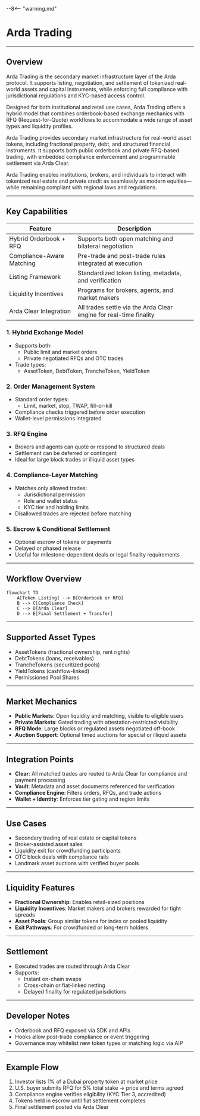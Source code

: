--8<-- "warning.md"

# Arda Trading

---

## Overview

Arda Trading is the secondary market infrastructure layer of the Arda protocol. It supports listing, negotiation, and settlement of tokenized real-world assets and capital instruments, while enforcing full compliance with jurisdictional regulations and KYC-based access control.

Designed for both institutional and retail use cases, Arda Trading offers a hybrid model that combines orderbook-based exchange mechanics with RFQ (Request-for-Quote) workflows to accommodate a wide range of asset types and liquidity profiles.

Arda Trading provides secondary market infrastructure for real-world asset tokens, including fractional property, debt, and structured financial instruments. It supports both public orderbook and private RFQ-based trading, with embedded compliance enforcement and programmable settlement via Arda Clear.

Arda Trading enables institutions, brokers, and individuals to interact with tokenized real estate and private credit as seamlessly as modern equities—while remaining compliant with regional laws and regulations.

---

## Key Capabilities

| Feature | Description |
|---------|-------------|
| Hybrid Orderbook + RFQ | Supports both open matching and bilateral negotiation |
| Compliance-Aware Matching | Pre-trade and post-trade rules integrated at execution |
| Listing Framework | Standardized token listing, metadata, and verification |
| Liquidity Incentives | Programs for brokers, agents, and market makers |
| Arda Clear Integration | All trades settle via the Arda Clear engine for real-time finality |

### 1. **Hybrid Exchange Model**

- Supports both:
    - Public limit and market orders
    - Private negotiated RFQs and OTC trades
- Trade types:
    - AssetToken, DebtToken, TrancheToken, YieldToken

### 2. **Order Management System**

- Standard order types:
    - Limit, market, stop, TWAP, fill-or-kill
- Compliance checks triggered before order execution
- Wallet-level permissions integrated

### 3. **RFQ Engine**

- Brokers and agents can quote or respond to structured deals
- Settlement can be deferred or contingent
- Ideal for large block trades or illiquid asset types

### 4. **Compliance-Layer Matching**

- Matches only allowed trades:
    - Jurisdictional permission
    - Role and wallet status
    - KYC tier and holding limits
- Disallowed trades are rejected before matching

### 5. **Escrow & Conditional Settlement**

- Optional escrow of tokens or payments
- Delayed or phased release
- Useful for milestone-dependent deals or legal finality requirements

---

## Workflow Overview

```mermaid
flowchart TD
    A[Token Listing] --> B[Orderbook or RFQ]
    B --> C[Compliance Check]
    C --> D[Arda Clear]
    D --> E[Final Settlement + Transfer]
```

---

## Supported Asset Types

- AssetTokens (fractional ownership, rent rights)
- DebtTokens (loans, receivables)
- TrancheTokens (securitized pools)
- YieldTokens (cashflow-linked)
- Permissioned Pool Shares

---

## Market Mechanics

- **Public Markets**: Open liquidity and matching, visible to eligible users
- **Private Markets**: Gated trading with attestation-restricted visibility
- **RFQ Mode**: Large blocks or regulated assets negotiated off-book
- **Auction Support**: Optional timed auctions for special or illiquid assets

---

## Integration Points

- **Clear**: All matched trades are routed to Arda Clear for compliance and payment processing
- **Vault**: Metadata and asset documents referenced for verification
- **Compliance Engine**: Filters orders, RFQs, and trade actions
- **Wallet + Identity**: Enforces tier gating and region limits

---

## Use Cases

- Secondary trading of real estate or capital tokens
- Broker-assisted asset sales
- Liquidity exit for crowdfunding participants
- OTC block deals with compliance rails
- Landmark asset auctions with verified buyer pools

---

## Liquidity Features

- **Fractional Ownership**: Enables retail-sized positions
- **Liquidity Incentives**: Market makers and brokers rewarded for tight spreads
- **Asset Pools**: Group similar tokens for index or pooled liquidity
- **Exit Pathways**: For crowdfunded or long-term holders

---

## Settlement

- Executed trades are routed through Arda Clear
- Supports:
    - Instant on-chain swaps
    - Cross-chain or fiat-linked netting
    - Delayed finality for regulated jurisdictions

---

## Developer Notes

- Orderbook and RFQ exposed via SDK and APIs
- Hooks allow post-trade compliance or event triggering
- Governance may whitelist new token types or matching logic via AIP

---

## Example Flow

1. Investor lists 1% of a Dubai property token at market price
2. U.S. buyer submits RFQ for 5% total stake → price and terms agreed
3. Compliance engine verifies eligibility (KYC Tier 3, accredited)
4. Tokens held in escrow until fiat settlement completes
5. Final settlement posted via Arda Clear
